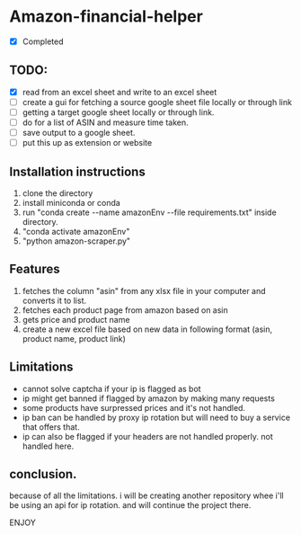 # Amazon-financial-helper
- [X] Completed 

## TODO: 
- [X] read from an excel sheet and write to an excel sheet
- [ ] create a gui for fetching a source google sheet file locally or through link
- [ ] getting a target google sheet locally or through link.  
- [ ] do for a list of ASIN and measure time taken. 
- [ ] save output to a google sheet.
- [ ] put this up as extension or website

## Installation instructions 
1. clone the directory 
2. install miniconda or conda 
3. run "conda create --name amazonEnv --file requirements.txt" inside directory. 
4. "conda activate amazonEnv"
5. "python amazon-scraper.py"

## Features
1. fetches the column "asin" from any xlsx file in your computer and converts it to list. 
2. fetches each product page from amazon based on asin 
3. gets price and product name 
4. create a new excel file based on new data in following format (asin, product name, product link)


## Limitations
* cannot solve captcha if your ip is flagged as bot
* ip might get banned if flagged by amazon by making many requests
* some products have surpressed prices and it's not handled. 
* ip ban can be handled by proxy ip rotation but will need to buy a service that offers that.
* ip can also be flagged if your headers are not handled properly. not handled here.

## conclusion. 
because of all the limitations. i will be creating another repository whee i'll be using an api for ip rotation. and will continue the project there. 
   
ENJOY

